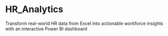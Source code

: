 # HR_Analytics
Transform real-world HR data from Excel into actionable workforce insights with an interactive Power BI dashboard
